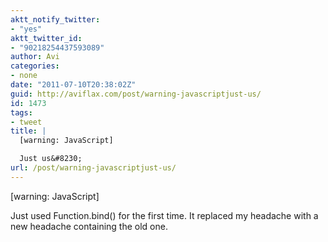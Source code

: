 ```yaml
---
aktt_notify_twitter:
- "yes"
aktt_twitter_id:
- "90218254437593089"
author: Avi
categories:
- none
date: "2011-07-10T20:38:02Z"
guid: http://aviflax.com/post/warning-javascriptjust-us/
id: 1473
tags:
- tweet
title: |
  [warning: JavaScript]

  Just us&#8230;
url: /post/warning-javascriptjust-us/
---
```

[warning: JavaScript]

Just used Function.bind() for the first time. It replaced my headache with a new headache containing the old one.